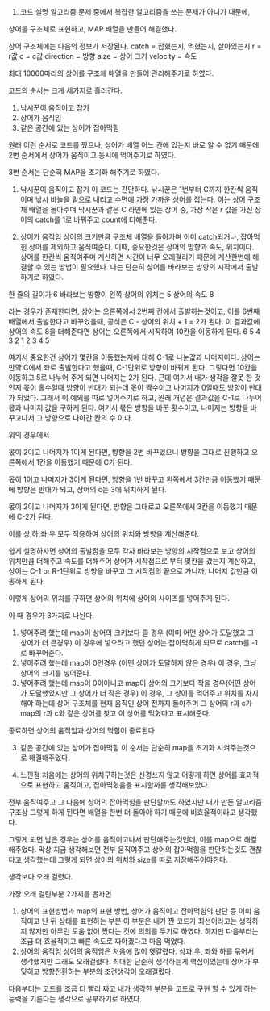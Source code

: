 1. 코드 설명
알고리즘 문제 중에서 복잡한 알고리즘을 쓰는 문제가 아니기 때문에,

상어를 구조체로 표현하고, MAP 배열을 만들어 해결했다.

상어 구조체에는 다음의 정보가 저장된다.
catch = 잡혔는지, 먹혔는지, 살아있는지
r = r값
c = c값
direction = 방향
size = 상어 크기
velocity = 속도

최대 10000마리의 상어를 구조체 배열을 만들어 관리해주기로 하였다.

코드의 순서는 크게 세가지로 흘러간다.
1. 낚시꾼이 움직이고 잡기
2. 상어가 움직임
3. 같은 공간에 있는 상어가 잡아먹힘

원래 이런 순서로 코드를 짰으나, 상어가 배열 어느 칸에 있는지 바로 알 수 없기 때문에
2번 순서에서 상어가 움직이고 동시에 먹어주기로 하였다.

3번 순서는 단순히 MAP을 초기화 해주기로 하였다.

1. 낚시꾼이 움직이고 잡기
이 코드는 간단하다. 낚시꾼은 1번부터 C까지 한칸씩 움직이며 낚시 바늘을 밑으로 내리고 수면에 가장 가까운 상어를 잡는다. 이는 상어 구조체 배열을 돌아주며 낚시꾼과 같은 C 라인에 있는 상어 중, 가장 작은 r 값을 가진 상어의 catch를 1로 바꿔주고 count에 더해준다.

2. 상어가 움직임
상어의 크기만큼 구조체 배열을 돌아가며 이미 catch되거나, 잡아먹힌 상어를 제외하고 움직여준다.
이때, 중요한것은 상어의 방향과 속도, 위치이다.
상어를 한칸씩 움직여주며 계산하면 시간이 너무 오래걸리기 때문에 계산한번에 해결할 수 있는 방법이 필요했다. 나는 단순히 상어를 바라보는 방향의 시작에서 출발 하기로 하였다. 

한 줄의 길이가 6
바라보는 방향이 왼쪽
상어의 위치는 5
상어의 속도 8

라는 경우가 존재한다면, 상어는 오른쪽에서 2번째 칸에서 출발하는것이고, 이를 6번째 배열에서 출발한다고 바꾸었을때, 공식은 C - 상어의 위치 + 1 = 2가 된다. 이 결과값에 상어의 속도 8을 더해준다면
상어는 오른쪽에서 시작하여 10칸을 이동하게 된다.
6 5 4 3 2 1 2 3 4 5

여기서 중요한건 상어가 몇칸을 이동했는지에 대해 C-1로 나눈값과 나머지이다. 상어는 만약 C에서 좌로 출발한다고 했을때, C-1단위로 방향이 바뀌게 된다. 그렇다면 10칸을 이동하고 5로 나누어 주게 되면 나머지는 2가 된다. 근데 여기서 내가 생각을 잘못 한 것인지 몫이 홀수일때 방향이 반대가 되는데 몫이 짝수이고 나머지가 0일때도 방향이 반대가 되었다. 그래서 이 예외를 따로 넣어주기로 하고, 원래 개념은 
결과값을 C-1로 나누어 몫과 나머지 값을 구하게 된다. 여기서 몫은 방향을 바꾼 횟수이고, 나머지는 방향을 바꾸고나서 그 방향으로 나아간 칸의 수 이다.

위의 경우에서

몫이 2이고 나머지가 1이게 된다면, 방향을 2번 바꾸었으니 방향을 그대로 진행하고 오른쪽에서 1칸을 이동했기 때문에 C가 된다.

몫이 1이고 나머지가 3이게 된다면, 방향을 1번 바꾸고 왼쪽에서 3칸만큼 이동했기 때문에 방향은 반대가 되고, 상어의 c는 3에 위치하게 된다.

몫이 2이고 나머지가 3이게 된다면, 방향은 그대로고 오른쪽에서 3칸을 이동했기 때문에 C-2가 된다.

이를 상,하,좌,우 모두 적용하여 상어의 위치와 방향을 계산해준다.

쉽게 설명하자면 상어의 출발점을 모두 각자 바라보는 방향의 시작점으로 보고 상어의 위치만큼 더해주고 속도를 더해주어 상어가 시작점으로 부터 몇칸을 갔는지 계산하고, 상어는 C-1 or R-1단위로 방향을 바꾸고 그 시작점의 끝으로 가니까, 나머지 값만큼 이동하게 된다.

이렇게 상어의 위치를 구하면
상어의 위치에 상어의 사이즈를 넣어주게 된다.

이 때 경우가 3가지로 나뉜다.
1. 넣어주려 했는데 map이 상어의 크키보다 클 경우 (이미 어떤 상어가 도달했고 그 상어가 더 큰경우)
이 경우에 넣으려고 했던 상어는 잡아먹히게 되므로 catch를 -1로 바꾸어준다.
2. 넣어주려 했는데 map이 0인경우 (어떤 상어가 도달하지 않은 경우)
이 경우, 그냥 상어의 크기를 넣어준다.
3. 넣어주려 했는데 map이 0이아니고  map이 상어의 크기보다 작을 경우(어떤 상어가 도달했었지만 그 상어가 더 작은 경우)
이 경우, 그 상어를 먹어주고 위치를 차지해야 하는데 상어 구조체를 현재 움직인 상어 전까지 돌아주며 그 상어의 r과 c가 map의 r과 c와 같은 상어를 찾고 이 상어를 먹혔다고 표시해준다.

종료하면 상어의 움직임과 상어의 먹힘이 종료된다


3. 같은 공간에 있는 상어가 잡아먹힘
이 순서는 단순히 map을 초기화 시켜주는것으로 해결해주었다.



2. 느낀점
처음에는 상어의 위치구하는것은 신경쓰지 않고 어떻게 하면 상어를 효과적으로 표현하고 움직이고, 잡아멱혔음을 표시할까를 생각해보았다.

전부 움직여주고 그 다음에 상어의 잡아먹힘을 판단할까도 하였지만 내가 만든 알고리즘 구조상 그렇게 하게 된다면 배열을 한번 더 돌아야 하기 때문에 비효율적이라고 생각했다.

그렇게 되면 남은 경우는 상어를 움직이고나서 판단해주는것인데, 이를 map으로 해결해주었다.
막상 지금 생각해보면 전부 움직여주고 상어의 잡아먹힘을 판단하는것도 괜찮다고 생각했는데 그렇게 되면 상어의 위치와 size를 따로 저장해주어야한다.

생각보다 오래 걸렸다.

가장 오래 걸린부분 2가지를 뽑자면
1. 상어의 표현방법과 map의 표현 방법, 상어가 움직이고 잡아먹힘의 판단 등 이미 움직이고 난 뒤 상태를 표현하는 부분
이 부분은 내가 짠 코드가 최선이라고는 생각하지 않지만 아무런 도움 없이 짰다는 것에 의의를 두기로 하였다. 하지만 다음부터는 조금 더 효율적이고 빠른 속도로 짜야겠다고 마음 먹었다.
2. 상어의 움직임
상어의 움직임은 처음에 많이 헷갈렸다. 상과 우, 좌와 하를 묶어서 생각했지만 그래도 오래걸렸다. 최대한 단순히 생각하는게 핵심이었는데 상어가 부딪히고 방향전환하는 부분의 조건생각이 오래걸렸다.

다음부터는 코드를 조금 더 빨리 짜고 내가 생각한 부분을 코드로 구현 할 수 있게 하는 능력을 기른다는 생각으로 공부하기로 하였다.
